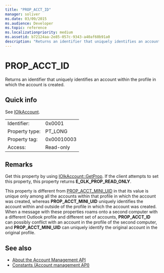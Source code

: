 ```yaml
---
title: "PROP_ACCT_ID"
manager: soliver
ms.date: 03/09/2015
ms.audience: Developer
ms.topic: reference
ms.localizationpriority: medium
ms.assetid: b72124aa-2e85-057c-9343-a40af60b91a0
description: "Returns an identifier that uniquely identifies an account within the profile in which the account is created."
---
```


# PROP_ACCT_ID

Returns an identifier that uniquely identifies an account within the profile in which the account is created.
  
## Quick info

See [IOlkAccount](iolkaccount.md).
  
|||
|:-----|:-----|
|Identifier:  <br/> |0x0001  <br/> |
|Property type:  <br/> |PT_LONG  <br/> |
|Property tag:  <br/> |0x00010003  <br/> |
|Access:  <br/> |Read-only  <br/> |
   
## Remarks

Get this property by using [IOlkAccount::GetProp](iolkaccount-getprop.md). If the client attempts to set this property, this property returns **E_OLK_PROP_READ_ONLY**. 
  
This property is different from [PROP_ACCT_MINI_UID](prop_acct_mini_uid.md) in that its value is unique only among all the accounts within that profile in which the account was created, whereas **PROP\_ACCT_MINI_UID** uniquely identifies the account within and outside of the profile in which the account was created. When a message with these properties roams onto a second computer with a different Outlook profile and different set of accounts, **PROP_ACCT_ID** can possibly conflict with an account in the profile of the second computer, and **PROP_ACCT_MINI_UID** can uniquely identify the original account in the original profile. 
  
## See also

- [About the Account Management API](about-the-account-management-api.md)  
- [Constants (Account management API)](constants-account-management-api.md)

